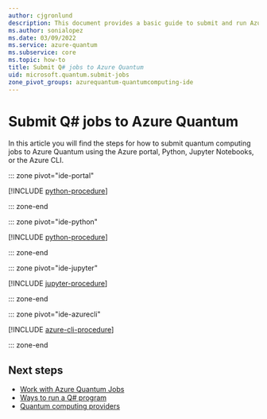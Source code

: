 ```yaml
---
author: cjgronlund
description: This document provides a basic guide to submit and run Azure Quantum using the Azure portal, Python, Jupyter Notebooks, or the Azure CLI.
ms.author: sonialopez
ms.date: 03/09/2022
ms.service: azure-quantum
ms.subservice: core
ms.topic: how-to
title: Submit Q# jobs to Azure Quantum
uid: microsoft.quantum.submit-jobs
zone_pivot_groups: azurequantum-quantumcomputing-ide
---
```


# Submit Q# jobs to Azure Quantum

In this article you will find the steps for how to submit quantum computing jobs to Azure Quantum using the Azure portal, Python, Jupyter Notebooks, or the Azure CLI.

::: zone pivot="ide-portal"

[!INCLUDE [python-procedure](includes/how-to-submit-quantum-include-portal.md)]

::: zone-end

::: zone pivot="ide-python"

[!INCLUDE [python-procedure](includes/how-to-submit-quantum-include-python.md)]

::: zone-end

::: zone pivot="ide-jupyter"

[!INCLUDE [jupyter-procedure](includes/how-to-submit-quantum-include-jupyter.md)]

::: zone-end

::: zone pivot="ide-azurecli"

[!INCLUDE [azure-cli-procedure](includes/how-to-submit-quantum-include-azurecli.md)]

::: zone-end

## Next steps

- [Work with Azure Quantum Jobs](xref:microsoft.quantum.work-with-jobs)
- [Ways to run a Q# program](xref:microsoft.quantum.user-guide-qdk.overview.host-programs)
- [Quantum computing providers](xref:microsoft.quantum.reference.qc-target-list)

